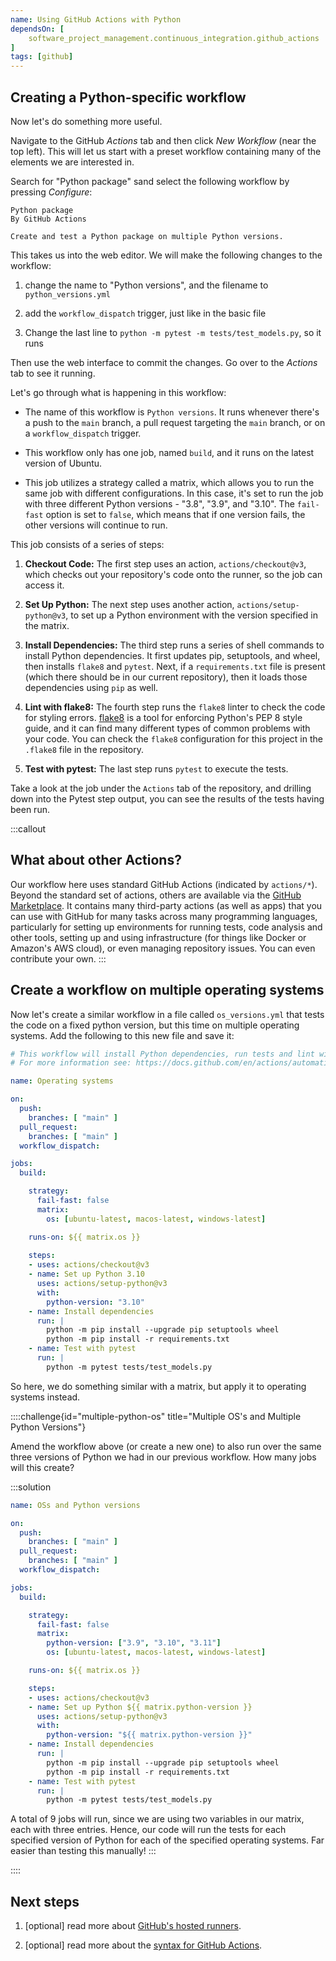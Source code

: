 ```yaml
---
name: Using GitHub Actions with Python
dependsOn: [
    software_project_management.continuous_integration.github_actions
]
tags: [github]
---
```


## Creating a Python-specific workflow

Now let's do something more useful.

Navigate to the GitHub *Actions* tab and then click *New Workflow* (near the top left).
This will let us start with a preset workflow containing many of the elements we are interested in.

Search for "Python package" sand select the following workflow by pressing *Configure*:

~~~
Python package
By GitHub Actions

Create and test a Python package on multiple Python versions.
~~~

This takes us into the web editor.
We will make the following changes to the workflow:

1. change the name to "Python versions", and the filename to `python_versions.yml`

1. add the `workflow_dispatch` trigger, just like in the basic file

1. Change the last line to `python -m pytest -m tests/test_models.py`, so it runs

Then use the web interface to commit the changes.
Go over to the *Actions* tab to see it running.

Let's go through what is happening in this workflow:

- The name of this workflow is `Python versions`. It runs whenever there's a push to the `main` branch, a pull request targeting the `main` branch, or on a `workflow_dispatch` trigger.

- This workflow only has one job, named `build`, and it runs on the latest version of Ubuntu.

- This job utilizes a strategy called a matrix, which allows you to run the same job with different configurations.
In this case, it's set to run the job with three different Python versions - "3.8", "3.9", and "3.10".
The `fail-fast` option is set to `false`, which means that if one version fails, the other versions will continue to run.

This job consists of a series of steps:

1. **Checkout Code:** The first step uses an action, `actions/checkout@v3`, which checks out your repository's code onto the runner, so the job can access it.

2. **Set Up Python:** The next step uses another action, `actions/setup-python@v3`, to set up a Python environment with the version specified in the matrix.

3. **Install Dependencies:** The third step runs a series of shell commands to install Python dependencies. It first updates pip, setuptools, and wheel, then installs `flake8` and `pytest`. Next, if a `requirements.txt` file is present (which there should be in our current repository), then it loads those dependencies using `pip` as well.

4. **Lint with flake8:** The fourth step runs the `flake8` linter to check the code for styling errors. [flake8](https://flake8.pycqa.org/en/latest/) is a tool for enforcing Python's PEP 8 style guide, and it can find many different types of common problems with your code. You can check the `flake8` configuration for this project in the `.flake8` file in the repository.

5. **Test with pytest:** The last step runs `pytest` to execute the tests.

Take a look at the job under the `Actions` tab of the repository, and drilling down into the Pytest step output, you can see the
results of the tests having been run.

:::callout
## What about other Actions?

Our workflow here uses standard GitHub Actions (indicated by `actions/*`).
Beyond the standard set of actions,
others are available via the
[GitHub Marketplace](https://docs.github.com/en/developers/github-marketplace/github-marketplace-overview).
It contains many third-party actions (as well as apps)
that you can use with GitHub for many tasks across many programming languages,
particularly for setting up environments for running tests,
code analysis and other tools,
setting up and using infrastructure (for things like Docker or Amazon's AWS cloud),
or even managing repository issues.
You can even contribute your own.
:::

## Create a workflow on multiple operating systems

Now let's create a similar workflow in a file called `os_versions.yml` that tests the code on a fixed python version, but this time on multiple operating systems. Add the following to this new file and save it:

~~~yml
# This workflow will install Python dependencies, run tests and lint with a variety of Python versions
# For more information see: https://docs.github.com/en/actions/automating-builds-and-tests/building-and-testing-python

name: Operating systems

on:
  push:
    branches: [ "main" ]
  pull_request:
    branches: [ "main" ]
  workflow_dispatch:

jobs:
  build:

    strategy:
      fail-fast: false
      matrix:
        os: [ubuntu-latest, macos-latest, windows-latest]

    runs-on: ${{ matrix.os }}
  
    steps:
    - uses: actions/checkout@v3
    - name: Set up Python 3.10
      uses: actions/setup-python@v3
      with:
        python-version: "3.10"
    - name: Install dependencies
      run: |
        python -m pip install --upgrade pip setuptools wheel
        python -m pip install -r requirements.txt
    - name: Test with pytest
      run: |
        python -m pytest tests/test_models.py
~~~

So here, we do something similar with a matrix, but apply it to operating systems instead.

::::challenge{id="multiple-python-os" title="Multiple OS's and Multiple Python Versions"}

Amend the workflow above (or create a new one) to also run over the same three versions of Python we had in our previous workflow.
How many jobs will this create?

:::solution

~~~yml
name: OSs and Python versions

on:
  push:
    branches: [ "main" ]
  pull_request:
    branches: [ "main" ]
  workflow_dispatch:

jobs:
  build:

    strategy:
      fail-fast: false
      matrix:
        python-version: ["3.9", "3.10", "3.11"]
        os: [ubuntu-latest, macos-latest, windows-latest]

    runs-on: ${{ matrix.os }}

    steps:
    - uses: actions/checkout@v3
    - name: Set up Python ${{ matrix.python-version }}
      uses: actions/setup-python@v3
      with:
        python-version: "${{ matrix.python-version }}"
    - name: Install dependencies
      run: |
        python -m pip install --upgrade pip setuptools wheel
        python -m pip install -r requirements.txt
    - name: Test with pytest
      run: |
        python -m pytest tests/test_models.py
~~~

A total of 9 jobs will run, since we are using two variables in our matrix, each with three entries.
Hence, our code will run the tests for each specified version of Python for each of the specified operating systems.
Far easier than testing this manually!
:::

::::

## Next steps

1. \[optional\] read more about [GitHub's hosted runners](https://docs.github.com/en/free-pro-team@latest/actions/reference/specifications-for-github-hosted-runners).

1. \[optional\] read more about the [syntax for GitHub Actions](https://docs.github.com/en/free-pro-team@latest/actions/reference/workflow-syntax-for-github-actions).
